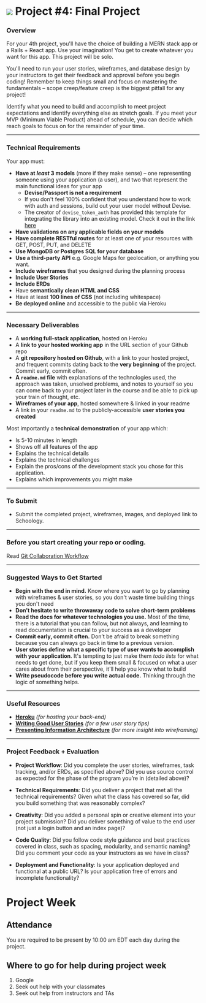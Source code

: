 # ![](https://ga-dash.s3.amazonaws.com/production/assets/logo-9f88ae6c9c3871690e33280fcf557f33.png) Project #4: Final Project

### Overview

For your 4th project, you'll have the choice of building a MERN stack app or a Rails + React app. Use your imagination! You get to create whatever you want for this app. This project will be solo.

You'll need to run your user stories, wireframes, and database design by your
instructors to get their feedback and approval before you begin coding! Remember
to keep things small and focus on mastering the fundamentals – scope
creep/feature creep is the biggest pitfall for any project!

Identify what you need to build and accomplish to meet project expectations and
identify everything else as stretch goals. If you meet your MVP (Minimum Viable
Product) ahead of schedule, you can decide which reach goals to focus on for the
remainder of your time.

---

### Technical Requirements

Your app must:

* **Have at _least_ 3 models** (more if they make sense) – one representing someone
using your application (a user), and two that represent the main functional ideas
for your app
  * **Devise/Passport is not a requirement**
  * If you don't feel 100% confident that you understand how to work with auth and sessions, build out your user model without Devise.
  * The creator of `devise_token_auth` has provided this template for integrating the library into an existing model.  Check it out in the link [here](https://github.com/lynndylanhurley/devise_token_auth/wiki/Setup-migrations-for-an-existing-User-table)
* **Have validations on any applicable fields on your models**
* **Have complete RESTful routes** for at least one of your resources with GET, POST,
PUT, and DELETE
* **Use MongoDB or Postgres SQL for your database**
* **Use a third-party API** e.g. Google Maps for geolocation, or anything you want.
* **Include wireframes** that you designed during the planning process
* **Include User Stories**
* **Include ERDs**
* Have **semantically clean HTML and CSS**
* Have at least **100 lines of CSS** (not including whitespace)
* **Be deployed online** and accessible to the public via Heroku

---

### Necessary Deliverables

* A **working full-stack application**, hosted on Heroku
* A **link to your hosted working app** in the URL section of your Github repo
* A **git repository hosted on Github**, with a link to your hosted project,  and
frequent commits dating back to the **very beginning** of the project. Commit early,
commit often.
* **A ``readme.md`` file** with explanations of the technologies used, the approach
was taken, unsolved problems, and notes to yourself so you can come back to your
project later in the course and be able to pick up your train of thought, etc.
* **Wireframes of your app**, hosted somewhere & linked in your readme
* A link in your ``readme.md`` to the publicly-accessible **user stories you created**

Most importantly a **technical demonstration** of your app which:

* Is 5-10 minutes in length
* Shows off all features of the app
* Explains the technical details
* Explains the technical challenges
* Explain the pros/cons of the development stack you chose for this application.
* Explains which improvements you might make

---

### To Submit

* Submit the completed project, wireframes, images, and deployed link to Schoology.

---

### Before you start creating your repo or coding.

Read [Git Collaboration Workflow](https://git.generalassemb.ly/atl-wdi/project-vagabond/blob/master/git-collaboration-workflow.md)

---

### Suggested Ways to Get Started

* **Begin with the end in mind.** Know where you want to go by planning with
wireframes & user stories, so you don't waste time building things you don't need
* **Don’t hesitate to write throwaway code to solve short-term problems**
* **Read the docs for whatever technologies you use.** Most of the time, there is a
tutorial that you can follow, but not always, and learning to read documentation is
crucial to your success as a developer
* **Commit early, commit often.** Don’t be afraid to break something because you can
always go back in time to a previous version.
* **User stories define what a specific type of user wants to accomplish with your
application**. It's tempting to just make them _todo lists_ for what needs to get
done, but if you keep them small & focused on what a user cares about from their
perspective, it'll help you know what to build
* **Write pseudocode before you write actual code.** Thinking through the logic of
something helps.

---

### Useful Resources

* **[Heroku](http://www.heroku.com)** _(for hosting your back-end)_
* **[Writing Good User Stories](http://www.mariaemerson.com/user-stories/)** _(for a few user story tips)_
* **[Presenting Information Architecture](http://webstyleguide.com/wsg3/3-information-architecture/4-presenting-information.html)** _(for more insight into wireframing)_

---

### Project Feedback + Evaluation

* __Project Workflow__: Did you complete the user stories, wireframes, task tracking, and/or ERDs, as specified above? Did you use source control as expected for the phase of the program you’re in (detailed above)?

* __Technical Requirements__: Did you deliver a project that met all the technical requirements? Given what the class has covered so far, did you build something that was reasonably complex?

* __Creativity__: Did you added a personal spin or creative element into your project submission? Did you deliver something of value to the end user (not just a login button and an index page)?

* __Code Quality__: Did you follow code style guidance and best practices covered in class, such as spacing, modularity, and semantic naming? Did you comment your code as your instructors as we have in class?

* __Deployment and Functionality__: Is your application deployed and functional at a public URL? Is your application free of errors and incomplete functionality?

# Project Week

## Attendance
You are required to be present by 10:00 am EDT each day during the project.

## Where to go for help during project week
1. Google
2. Seek out help with your classmates
3. Seek out help from instructors and TAs

